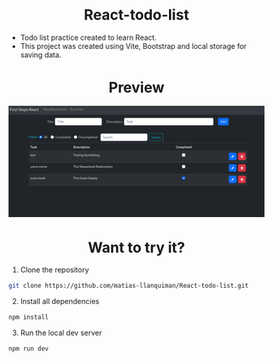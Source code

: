 <div align="center"><h1>React-todo-list</h1></div>

 - Todo list practice created to learn React.
 - This project was created using Vite, Bootstrap and local storage for saving data.

<div align="center"><h1>Preview</h1></div>

![Screenshot Preview](./src/assets/screenShotPreview.png)
 
<div align="center"><h1>Want to try it?</h1></div>


1. Clone the repository
```sh
git clone https://github.com/matias-llanquiman/React-todo-list.git
```
2. Install all dependencies
```sh
npm install
```
3. Run the local dev server
```sh
npm run dev
```